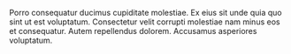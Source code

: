 Porro consequatur ducimus cupiditate molestiae. Ex eius sit unde quia quo sint ut est voluptatum. Consectetur velit corrupti molestiae nam minus eos et consequatur. Autem repellendus dolorem. Accusamus asperiores voluptatum.